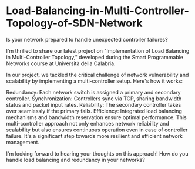 # Load-Balancing-in-Multi-Controller-Topology-of-SDN-Network
Is your network prepared to handle unexpected controller failures?

I'm thrilled to share our latest project on "Implementation of Load Balancing in Multi-Controller Topology," developed during the Smart Programmable Networks course at Università della Calabria.

In our project, we tackled the critical challenge of network vulnerability and scalability by implementing a multi-controller setup. Here's how it works:

Redundancy: Each network switch is assigned a primary and secondary controller.
Synchronization: Controllers sync via TCP, sharing bandwidth status and packet input rates.
Reliability: The secondary controller takes over seamlessly if the primary fails.
Efficiency: Integrated load balancing mechanisms and bandwidth reservation ensure optimal performance.
This multi-controller approach not only enhances network reliability and scalability but also ensures continuous operation even in case of controller failure. It's a significant step towards more resilient and efficient network management.

I'm looking forward to hearing your thoughts on this approach! How do you handle load balancing and redundancy in your networks?
